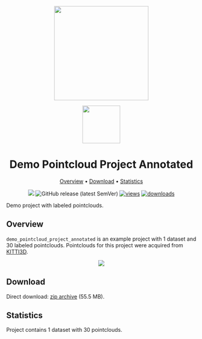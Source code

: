 <div align="center" markdown> 

<img src="https://i.imgur.com/UdBujFN.png" width="250" /> <br>

<img src="https://user-images.githubusercontent.com/48913536/183939619-8b576476-56ab-4318-94f4-0d71ace08578.png" width="100"/> 

# Demo Pointcloud Project Annotated  

<p align="center">

  <a href="#overview">Overview</a> •
  <a href="#download">Download</a> •
  <a href="#statistics">Statistics</a>
</p>

[![](https://img.shields.io/badge/slack-chat-green.svg?logo=slack)](https://supervise.ly/slack)
![GitHub release (latest SemVer)](https://img.shields.io/github/v/release/supervisely-ecosystem/demo-poinctloud-project-annotated)
[![views](https://app.supervise.ly/img/badges/views/supervisely-ecosystem/demo-poinctloud-project-annotated.png)](https://supervise.ly) 
[![downloads](https://app.supervise.ly/img/badges/downloads/supervisely-ecosystem/demo-poinctloud-project-annotated.png)](https://supervise.ly)

</div>

Demo project with labeled pointclouds.

## Overview 

`demo_pointcloud_project_annotated` is an example project with 1 dataset and 30 labeled pointclouds. 
Pointclouds for this project were acquired from [KITTI3D](http://www.cvlibs.net/datasets/kitti/eval_object.php?obj_benchmark=3d).

<div align="center" markdown>
  <img src="https://user-images.githubusercontent.com/48913536/184111856-7fd7b46c-2628-44a6-8210-6b0fec9261c3.png"/>
</div>

## Download

Direct download: [zip archive](https://github.com/supervisely-ecosystem/demo-pointcloud-project-annotated/releases/download/v0.0.1/demo_pointcloud_project_annotated.zip) (55.5 MB).

## Statistics

Project contains 1 dataset with 30 pointclouds.
